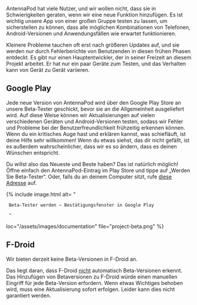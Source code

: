 AntennaPod hat viele Nutzer, und wir wollen nicht, dass sie in Schwierigkeiten geraten, wenn wir eine neue Funktion hinzufügen. Es ist wichtig unsere App von einer großen Gruppe testen zu lassen, um sicherstellen zu können, dass alle möglichen Kombinationen von Telefonen, Android-Versionen und Anwendungsfällen wie erwartet funktionieren.

Kleinere Probleme tauchen oft erst nach größeren Updates auf, und sie werden nur durch Fehlerberichte von Benutzenden in diesen frühen Phasen entdeckt. Es gibt nur einen Hauptentwickler, der in seiner Freizeit an diesem Projekt arbeitet. Er hat nur ein paar Geräte zum Testen, und das Verhalten kann von Gerät zu Gerät variieren.

## Google Play

Jede neue Version von AntennaPod wird über den Google Play Store an unsere Beta-Tester geschickt, bevor sie an die Allgemeinheit ausgeliefert wird. Auf diese Weise können wir Aktualisierungen auf vielen verschiedenen Geräten und Android-Versionen testen, sodass wir Fehler und Probleme bei der Benutzerfreundlichkeit frühzeitig erkennen können. Wenn du ein kritisches Auge hast und erklären kannst, was schiefläuft, ist deine Hilfe sehr willkommen! Wenn du etwas siehst, das dir nicht gefällt, ist es außerdem wahrscheinlicher, dass wir es so ändern, dass es deinen Wünschen entspricht.

Du willst also das Neueste und Beste haben? Das ist natürlich möglich! Öffne einfach den AntennaPod-Eintrag im Play Store und tippe auf „Werden Sie Beta-Tester“. Oder, falls du an deinem Computer sitzt, rufe [diese Adresse](https://play.google.com/apps/testing/de.danoeh.antennapod) auf.

{% include image.html alt= "

     Beta-Tester werden – Bestätigungsfenster in Google Play

     "

loc="/assets/images/documentation" file="project-beta.png" %}

## F-Droid

Wir bieten derzeit keine Beta-Versionen in F-Droid an.

Das liegt daran, dass F-Droid [nicht](https://gitlab.com/fdroid/fdroidserver/-/issues/161) automatisch Beta-Versionen erkennt. Das Hinzufügen von Betaversionen zu F-Droid würde einen manuellen Eingriff für jede Beta-Version erfordern. Wenn etwas Wichtiges behoben wird, muss eine Aktualisierung sofort erfolgen. Leider kann dies nicht garantiert werden.
